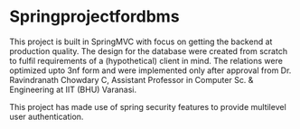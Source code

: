 # Springprojectfordbms
This project is built in SpringMVC with focus on getting the backend at production quality.
The design for the database were created from scratch to fulfil requirements of a (hypothetical) client in mind.
The relations were optimized upto 3nf form and were implemented only after approval from Dr. Ravindranath Chowdary C, Assistant Professor in Computer Sc. & Engineering at IIT (BHU) Varanasi.

This project has made use of spring security features to provide multilevel user authentication.
